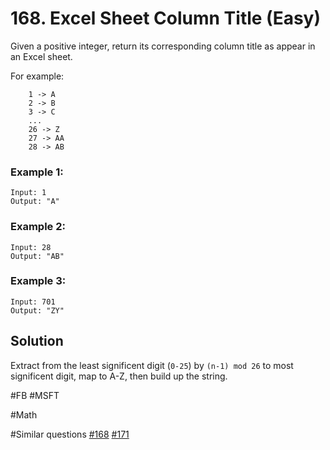 # 168. Excel Sheet Column Title (Easy)

Given a positive integer, return its corresponding column title as appear in an Excel sheet.

For example:
```
    1 -> A
    2 -> B
    3 -> C
    ...
    26 -> Z
    27 -> AA
    28 -> AB 
```
### Example 1:
```
Input: 1
Output: "A"
```
### Example 2:
```
Input: 28
Output: "AB"
```
### Example 3:
```
Input: 701
Output: "ZY"
```

## Solution
Extract from the least significent digit (`0-25`) by `(n-1) mod 26` to most significent digit, map to A-Z, then build up the string.

#FB #MSFT

#Math

#Similar questions [#168](../p168e/README.md) [#171](../p171e/README.md)
